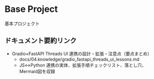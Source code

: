 # Base Project

基本プロジェクト

## ドキュメント要約リンク

- Gradio×FastAPI Threads UI 連携の設計・拡張・注意点（要点まとめ）
  - docs/04.knowledge/gradio_fastapi_threads_ui_lessons.md
  - JS↔Python 連携の実体、拡張手順チェックリスト、落とし穴、Mermaid図を収録

